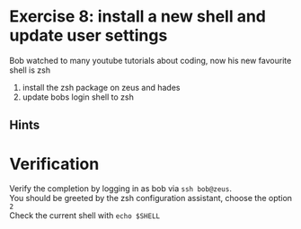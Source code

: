 # Exercise 8: install a new shell and update user settings
Bob watched to many youtube tutorials about coding, now his new favourite shell is zsh

1. install the zsh package on zeus and hades
2. update bobs login shell to zsh

## Hints


# Verification

Verify the completion by logging in as bob via `ssh bob@zeus`.  
You should be greeted by the zsh configuration assistant, choose the option `2`  
Check the current shell with `echo $SHELL`  
